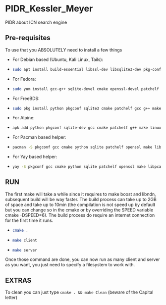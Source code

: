 # PIDR_Kessler_Meyer

PIDR about ICN search engine

## Pre-requisites
To use that you ABSOLUTELY need to install a few things

- For Debian based (Ubuntu, Kali Linux, Tails):

 -  ```sh
    sudo apt install build-essential libssl-dev libsqlite3-dev pkg-config cmake patchelf libsystemd-dev libpcap-dev
     ```
- For Fedora:
 -  ```sh
    sudo yum install gcc-g++ sqlite-devel cmake openssl-devel patchelf make
     ```
- For FreeBDS:
 -  ```sh
    sudo pkg install python pkgconf sqlite3 cmake patchelf gcc g++ make linux-headers openssl-dev libsystemd-dev libpcap-dev
     ```
- For Alpine:
 -  ```sh
    apk add python pkgconf sqlite-dev gcc cmake patchelf g++ make linux-headers openssl-dev libpcap-dev
     ```
- For Pacman based helper:
 -  ```sh
    pacman -S pkgconf gcc cmake python sqlite patchelf openssl make libpcap
     ```
    
- For Yay based helper:
 -  ```sh
    yay -S pkgconf gcc cmake python sqlite patchelf openssl make libpcap
     ```
    
## RUN
The first make will take a while since it requires to make boost and libndn, subsequent build will be way faster.
The build process can take up to 2GB of space and take up to 10min (the compilation is not speed up by default but you 
can change so in the cmake or by overriding the SPEED variable cmake -DSPEED=6).
The build process do require an internet connection for the first time it runs.
  - ```sh
    cmake .
    ```
  - ```sh
    make client
    ```
  - ```sh
    make server
    ```
Once those command are done, you can now run as many client and server as you want, you just need to specify a 
filesystem to work with.


## EXTRAS
To clean you can just type `cmake . && make Clean` (beware of the Capital letter)

    